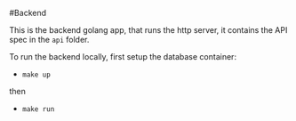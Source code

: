 #Backend

This is the backend golang app, that runs the http server, it contains the API spec in the `api` folder.


To run the backend locally, first setup the database container:

- `make up`

then

- `make run` 